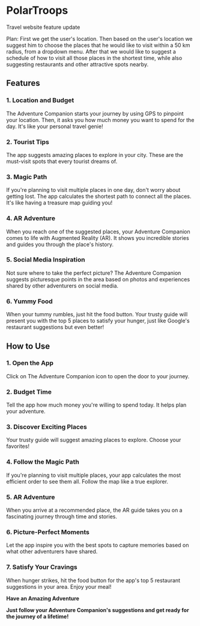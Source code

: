 # PolarTroops
Travel website feature update

Plan:
First we get the user's location. Then based on the user's location we suggest him to choose the places that he would like to visit within a 50 km radius, from a dropdown menu. After that we would like to suggest a schedule of how to visit all those places in the shortest time, while also suggesting restaurants and other attractive spots nearby.


## Features

### 1. Location and Budget
The Adventure Companion starts your journey by using GPS to pinpoint your location. Then, it asks you how much money you want to spend for the day. It's like your personal travel genie!
### 2. Tourist Tips
The app suggests amazing places to explore in your city. These are the must-visit spots that every tourist dreams of.
### 3. Magic Path
If you're planning to visit multiple places in one day, don't worry about getting lost. The app calculates the shortest path to connect all the places. It's like having a treasure map guiding you!
### 4. AR Adventure
When you reach one of the suggested places, your Adventure Companion comes to life with Augmented Reality (AR). It shows you incredible stories and guides you through the place's history.
### 5. Social Media Inspiration
Not sure where to take the perfect picture? The Adventure Companion suggests picturesque points in the area based on photos and experiences shared by other adventurers on social media.
### 6. Yummy Food
When your tummy rumbles, just hit the food button. Your trusty guide will present you with the top 5 places to satisfy your hunger, just like Google's restaurant suggestions but even better!
## How to Use
### 1. Open the App

Click on The Adventure Companion icon to open the door to your journey.
### 2. Budget Time

Tell the app how much money you're willing to spend today. It helps plan your adventure.
### 3. Discover Exciting Places

Your trusty guide will suggest amazing places to explore. Choose your favorites!
### 4. Follow the Magic Path

If you're planning to visit multiple places, your app calculates the most efficient order to see them all. Follow the map like a true explorer.
### 5. AR Adventure

When you arrive at a recommended place, the AR guide takes you on a fascinating journey through time and stories.
### 6. Picture-Perfect Moments

Let the app inspire you with the best spots to capture memories based on what other adventurers have shared.
### 7. Satisfy Your Cravings

When hunger strikes, hit the food button for the app's top 5 restaurant suggestions in your area. Enjoy your meal!

**Have an Amazing Adventure**

**Just follow your Adventure Companion's suggestions and get ready for the journey of a lifetime!**
